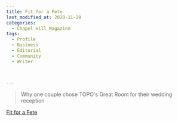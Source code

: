 ```yaml
---
title: Fit for a Fete
last_modified_at: 2020-11-29
categories:
  - Chapel Hill Magazine
tags:
  - Profile
  - Business
  - Editorial 
  - Community
  - Writer



---
```


> Why one couple chose TOPO's Great Room for their wedding reception

[Fit for a Fete](https://issuu.com/shannonmedia/docs/chmissuujulyaug/76)
